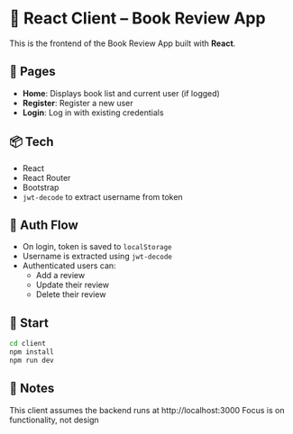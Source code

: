 
# 🎨 React Client – Book Review App

This is the frontend of the Book Review App built with **React**.

## 📄 Pages

- **Home**: Displays book list and current user (if logged)
- **Register**: Register a new user
- **Login**: Log in with existing credentials

## 📦 Tech

- React
- React Router
- Bootstrap
- `jwt-decode` to extract username from token

## 🔐 Auth Flow

- On login, token is saved to `localStorage`
- Username is extracted using `jwt-decode`
- Authenticated users can:
  - Add a review
  - Update their review
  - Delete their review

## 🚀 Start

```bash
cd client
npm install
npm run dev
```

## 🔧 Notes

This client assumes the backend runs at http://localhost:3000
Focus is on functionality, not design